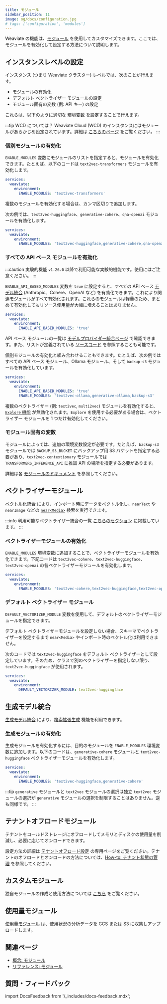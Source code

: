 ```yaml
---
title: モジュール
sidebar_position: 11
image: og/docs/configuration.jpg
# tags: ['configuration', 'modules']
---
```


Weaviate の機能は、[モジュール](/weaviate/concepts/modules.md) を使用してカスタマイズできます。ここでは、モジュールを有効化して設定する方法について説明します。

## インスタンスレベルの設定

インスタンス (つまり Weaviate クラスター) レベルでは、次のことが行えます。

- モジュールの有効化  
- デフォルト ベクトライザー モジュールの設定  
- モジュール固有の変数 (例: API キー) の設定

これらは、以下のように適切な [環境変数](/deploy/configuration/env-vars/index.md) を設定することで行えます。

:::tip WCD については？
Weaviate Cloud (WCD) のインスタンスにはモジュールがあらかじめ設定されています。詳細は [こちらのページ](/cloud/manage-clusters/status#enabled-modules) をご覧ください。
:::

### 個別モジュールの有効化

`ENABLE_MODULES` 変数にモジュールのリストを指定すると、モジュールを有効化できます。たとえば、以下のコードは `text2vec-transformers` モジュールを有効化します。

```yaml
services:
  weaviate:
    environment:
      ENABLE_MODULES: 'text2vec-transformers'
```

複数のモジュールを有効化する場合は、カンマ区切りで追加します。

次の例では、`text2vec-huggingface`、`generative-cohere`、`qna-openai` モジュールを有効化します。

```yaml
services:
  weaviate:
    environment:
      ENABLE_MODULES: 'text2vec-huggingface,generative-cohere,qna-openai'
```

### すべての API ベース モジュールを有効化

:::caution 実験的機能
`v1.26.0` 以降で利用可能な実験的機能です。使用にはご注意ください。
:::

`ENABLE_API_BASED_MODULES` 変数を `true` に設定すると、すべての API ベース [モデル統合](../model-providers/index.md) (Anthropic、Cohere、OpenAI など) を有効化できます。これにより関連モジュールがすべて有効化されます。これらのモジュールは軽量のため、まとめて有効化してもリソース使用量が大幅に増えることはありません。

```yaml
services:
  weaviate:
    environment:
      ENABLE_API_BASED_MODULES: 'true'
```

API ベース モジュールの一覧は [モデルプロバイダー統合ページ](../model-providers/index.md#api-based) で確認できます。また、リストが定義されている [ソースコード](https://github.com/weaviate/weaviate/blob/main/adapters/handlers/rest/configure_api.go) を参照することも可能です。

個別モジュールの有効化と組み合わせることもできます。たとえば、次の例ではすべての API ベース モジュール、Ollama モジュール、そして `backup-s3` モジュールを有効化しています。

```yaml
services:
  weaviate:
    environment:
      ENABLE_API_BASED_MODULES: 'true'
      ENABLE_MODULES: 'text2vec-ollama,generative-ollama,backup-s3'
```

複数のベクトライザー (例: `text2vec`, `multi2vec`) モジュールを有効化すると、[`Explore` 機能](../api/graphql/explore.md) が無効化されます。`Explore` を使用する必要がある場合は、ベクトライザー モジュールを 1 つだけ有効化してください。

### モジュール固有の変数

モジュールによっては、追加の環境変数設定が必要です。たとえば、`backup-s3` モジュールでは `BACKUP_S3_BUCKET` にバックアップ用 S3 バケットを指定する必要があり、`text2vec-contextionary` モジュールでは `TRANSFORMERS_INFERENCE_API` に推論 API の場所を指定する必要があります。

詳細は各 [モジュールのドキュメント](../modules/index.md) を参照してください。

## ベクトライザーモジュール

[ベクトル化統合](../model-providers/index.md) により、インポート時にデータをベクトル化し、`nearText` や `nearImage` などの [`near<Media>`](../search/similarity.md) 検索を実行できます。

:::info 利用可能なベクトライザー統合の一覧
[こちらのセクション](../model-providers/index.md) に掲載しています。
:::

### ベクトライザーモジュールの有効化

`ENABLE_MODULES` 環境変数に追加することで、ベクトライザーモジュールを有効化できます。下記コードは `text2vec-cohere`、`text2vec-huggingface`、`text2vec-openai` の各ベクトライザーモジュールを有効化します。

```yaml
services:
  weaviate:
    environment:
      ENABLE_MODULES: 'text2vec-cohere,text2vec-huggingface,text2vec-openai'
```

### デフォルト ベクトライザー モジュール

`DEFAULT_VECTORIZER_MODULE` 変数を使用して、デフォルトのベクトライザーモジュールを指定できます。

デフォルト ベクトライザーモジュールを設定しない場合、スキーマでベクトライザーを設定するまで `near<Media>` やインポート時のベクトル化は利用できません。

次のコードでは `text2vec-huggingface` をデフォルト ベクトライザーとして設定しています。そのため、クラスで別のベクトライザーを指定しない限り、`text2vec-huggingface` が使用されます。

``` yaml
services:
  weaviate:
    environment:
      DEFAULT_VECTORIZER_MODULE: text2vec-huggingface
```

## 生成モデル統合

[生成モデル統合](../model-providers/index.md) により、[検索拡張生成](../search/generative.md) 機能を利用できます。

### 生成モジュールの有効化

生成モジュールを有効化するには、目的のモジュールを `ENABLE_MODULES` 環境変数に追加します。以下のコードは、`generative-cohere` モジュールと `text2vec-huggingface` ベクトライザーモジュールを有効化します。

```yaml
services:
  weaviate:
    environment:
      ENABLE_MODULES: 'text2vec-huggingface,generative-cohere'
```

:::tip `generative` モジュールと `text2vec` モジュールの選択は独立
`text2vec` モジュールの選択が `generative` モジュールの選択を制限することはありません。逆も同様です。
:::

## テナントオフロードモジュール

テナントをコールドストレージにオフロードしてメモリとディスクの使用量を削減し、必要に応じてオンロードできます。

設定方法の詳細は [テナントオフロード設定](/deploy/configuration/tenant-offloading.md) の専用ページをご覧ください。テナントのオフロードとオンロードの方法については、[How-to: テナント状態の管理](../manage-collections/tenant-states.mdx) を参照してください。

## カスタムモジュール

独自モジュールの作成と使用方法については [こちら](../modules/custom-modules.md) をご覧ください。

## 使用量モジュール

[使用量モジュール](../modules/usage-modules.md) は、使用状況の分析データを GCS または S3 に収集しアップロードします。 

## 関連ページ
- [概念: モジュール](../concepts/modules.md)
- [リファレンス: モジュール](../modules/index.md)

## 質問・フィードバック

import DocsFeedback from '/_includes/docs-feedback.mdx';

<DocsFeedback/>


